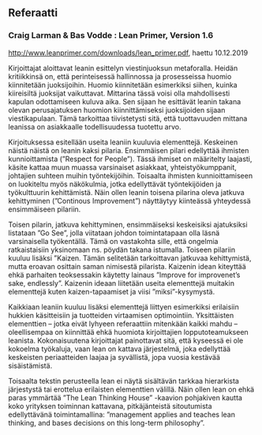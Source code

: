 ## Referaatti
### Craig Larman & Bas Vodde : Lean Primer, Version 1.6

http://www.leanprimer.com/downloads/lean_primer.pdf, haettu 10.12.2019

Kirjoittajat aloittavat leanin esittelyn viestinjuoksun metaforalla. Heidän kritiikkinsä on, että perinteisessä hallinnossa ja prosesseissa huomio kiinnitetään juoksijoihin. Huomio kiinnitetään esimerkiksi siihen, kuinka kiireisiltä juoksijat vaikuttavat. Mittarina tässä voisi olla mahdollisesti kapulan odottamiseen kuluva aika. Sen sijaan he esittävät leanin takana olevan perusajatuksen huomion kiinnittämiseksi juoksijoiden sijaan viestikapulaan. Tämä tarkoittaa tiivistetysti sitä, että tuottavuuden mittana leanissa on asiakkaalle todellisuudessa tuotettu arvo.

Kirjoituksessa esitellään useita leaniin kuuluvia elementtejä. Keskeinen näistä näistä on leanin kaksi pilaria. Ensimmäisen pilari edellyttää ihmisten kunnioittamista (”Respect for People”). Tässä ihmiset on määritelty laajasti, käsite kattaa muun muassa varsinaiset asiakkaat, yhteistyökumppanit, johtajien suhteen muihin työntekijöihin. Toisaalta ihmisten kunnioittamiseen on luokiteltu myös näkökulmia, jotka edellyttävät työntekijöiden ja työkulttuurin kehittämistä. Näin ollen leanin toisena pilarina oleva jatkuva kehittyminen (”Continous Improvement”) näyttäytyy kiinteässä yhteydessä ensimmäiseen pilariin.

Toisen pilarin, jatkuva kehittyminen, ensimmäiseksi keskeisiksi ajatuksiksi listataan ”Go See”, jolla viitataan johdon toimintatapaan olla läsnä varsinaisella työkentällä. Tämä on vastakohta sille, että ongelmia ratkaistaisiin yksinomaan ns. pöydän takana istumalla. Toiseen pilariin kuuluu lisäksi ”Kaizen. Tämän selitetään tarkoittavan jatkuvaa kehittymistä, mutta eroavan osittain saman nimisestä pilarista. Kaizenin idean kiteyttää ehkä parhaiten teoksessakin käytetty lainaus ”Improve for improvenet’s sake, endlessly”. Kaizenin ideaan liitetään useita elementtejä muitakin elementtejä kuten kaizen-tapaamiset ja viisi ”miksi”-kysymystä.

Kaikkiaan leaniin kuuluu lisäksi elementtejä liittyen esimerkiksi erilaisiin hukkien käsitteisiin ja tuotteiden virtaamisen optimointiin. Yksittäisten elementtien – jotka eivät lyhyeen referaattiin mitenkään kaikki mahdu – oleellisempaa on kiinnittää ehkä huomiota kirjoittajien lopputoteamukseen leanista. Kokonaisuutena kirjoittajat painottavat sitä, että kyseessä ei ole kokoelma työkaluja, vaan lean on kattava järjestelmä, joka edellyttää keskeisten periaatteiden laajaa ja syvällistä, jopa vuosia kestävää sisäistämistä. 

Toisaalta tekstin perusteella lean ei näytä sisältävän tarkkaa hierarkista järjestystä tai erottelua erilaisten elementtien välillä. Näin ollen lean on ehkä paras ymmärtää ”The Lean Thinking House” -kaavion pohjakiven kautta koko yrityksen toiminnan kattavana, pitkäjänteistä sitoutumista edellyttävänä toimintamallina: ”management applies and teaches lean thinking, and bases decisions on this long-term philosophy”. 
